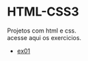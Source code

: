 # HTML-CSS3
 Projetos com html e css.<br>
 acesse aqui os exercicios.
<ul>

 <li><a href="https://edersonsantosp.github.io/HTML-CSS3/html/exercicios/ex01/" target="_blank">ex01</a></li>
</ul>